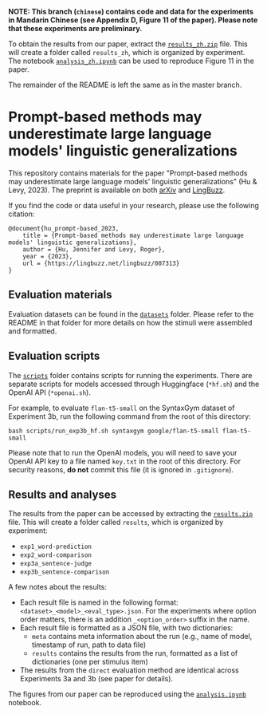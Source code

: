 **NOTE: This branch (`chinese`) contains code and data for the experiments in Mandarin Chinese (see Appendix D, Figure 11 of the paper).
Please note that these experiments are preliminary.**

To obtain the results from our paper, extract the [`results_zh.zip`](results_zh.zip) file. This will create a folder called `results_zh`, which is organized by experiment. The notebook [`analysis_zh.ipynb`](analysis_zh.ipynb) can be used to reproduce Figure 11 in the paper.

The remainder of the README is left the same as in the master branch.

# Prompt-based methods may underestimate large language models' linguistic generalizations

This repository contains materials for the paper
"Prompt-based methods may underestimate large language models' linguistic generalizations" 
(Hu & Levy, 2023). The preprint is available on both [arXiv](https://arxiv.org/abs/2305.13264)
and [LingBuzz](https://lingbuzz.net/lingbuzz/007313).

If you find the code or data useful in your research, please use the following citation:

```
@document{hu_prompt-based_2023,
    title = {Prompt-based methods may underestimate large language models' linguistic generalizations},
    author = {Hu, Jennifer and Levy, Roger},
    year = {2023},
    url = {https://lingbuzz.net/lingbuzz/007313}
}
```

## Evaluation materials

Evaluation datasets can be found in the [`datasets`](datasets) folder.
Please refer to the README in that folder for more details on how the stimuli were assembled and formatted.

## Evaluation scripts

The [`scripts`](scripts) folder contains scripts for running the experiments. 
There are separate scripts for models accessed through Huggingface (`*hf.sh`) and the OpenAI API (`*openai.sh`).

For example, to evaluate `flan-t5-small` on the SyntaxGym dataset of Experiment 3b, run the following command 
from the root of this directory:
```
bash scripts/run_exp3b_hf.sh syntaxgym google/flan-t5-small flan-t5-small
```

Please note that to run the OpenAI models, you will need to save your OpenAI API key to a file named `key.txt`
in the root of this directory. For security reasons, **do not** commit this file (it is ignored in `.gitignore`).


## Results and analyses

The results from the paper can be accessed by extracting the [`results.zip`](results.zip) file.
This will create a folder called `results`, which is organized by experiment:
- `exp1_word-prediction`
- `exp2_word-comparison`
- `exp3a_sentence-judge`
- `exp3b_sentence-comparison`

A few notes about the results:
- Each result file is named in the following format: `<dataset>_<model>_<eval_type>.json`.
  For the experiments where option order matters, there is an addition `_<option_order>` suffix in the name.
- Each result file is formatted as a JSON file, with two dictionaries:
    - `meta` contains meta information about the run (e.g., name of model, timestamp of run, path to data file)
    - `results` contains the results from the run, formatted as a list of dictionaries (one per stimulus item)
- The results from the `direct` evaluation method are identical across Experiments 3a and 3b (see paper for details).

The figures from our paper can be reproduced using the [`analysis.ipynb`](analysis.ipynb) notebook.
